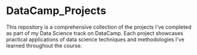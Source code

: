 # DataCamp_Projects
This repository is a comprehensive collection of the projects I've completed as part of my Data Science track on DataCamp. Each project showcases practical applications of data science techniques and methodologies I've learned throughout the course.
